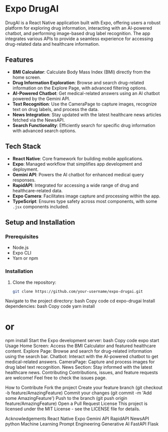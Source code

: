 # Expo DrugAI

DrugAI is a React Native application built with Expo, offering users a robust platform for exploring drug information, interacting with an AI-powered chatbot, and performing image-based drug label recognition. The app integrates various APIs to provide a seamless experience for accessing drug-related data and healthcare information.

## Features

- **BMI Calculator**: Calculate Body Mass Index (BMI) directly from the home screen.
- **Drug Information Exploration**: Browse and search drug-related information on the Explore Page, with advanced filtering options.
- **AI-Powered Chatbot**: Get medical-related answers using an AI chatbot powered by the Gemini API.
- **Text Recognition**: Use the CameraPage to capture images, recognize text on drug labels, and process the data.
- **News Integration**: Stay updated with the latest healthcare news articles fetched via the NewsAPI.
- **Search Functionality**: Efficiently search for specific drug information with advanced search options.

## Tech Stack

- **React Native**: Core framework for building mobile applications.
- **Expo**: Managed workflow that simplifies app development and deployment.
- **Gemini API**: Powers the AI chatbot for enhanced medical query responses.
- **RapidAPI**: Integrated for accessing a wide range of drug and healthcare-related data.
- **Expo Camera**: Facilitates image capture and processing within the app.
- **TypeScript**: Ensures type safety across most components, with some `.jsx` components included.

## Setup and Installation

### Prerequisites

- Node.js
- Expo CLI
- Yarn or npm

### Installation

1. Clone the repository:
   ```bash
   git clone https://github.com/your-username/expo-drugai.git
Navigate to the project directory:
bash
Copy code
cd expo-drugai
Install dependencies:
bash
Copy code
yarn install
# or
npm install
Start the Expo development server:
bash
Copy code
expo start
Usage
Home Screen: Access the BMI Calculator and featured healthcare content.
Explore Page: Browse and search for drug-related information using the search bar.
Chatbot: Interact with the AI-powered chatbot to get medical-related answers.
CameraPage: Capture and process images for drug label text recognition.
News Section: Stay informed with the latest healthcare news.
Contributing
Contributions, issues, and feature requests are welcome! Feel free to check the issues page.

How to Contribute
Fork the project
Create your feature branch (git checkout -b feature/AmazingFeature)
Commit your changes (git commit -m 'Add some AmazingFeature')
Push to the branch (git push origin feature/AmazingFeature)
Open a Pull Request
License
This project is licensed under the MIT License - see the LICENSE file for details.

Acknowledgements
React Native
Expo
Gemini API
RapidAPI
NewsAPI
python
Machine Learning
Prompt Engineering
Generative AI
FastAPI
Flask




